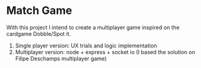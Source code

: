 # Match Game

With this project I intend to create a multiplayer game inspired on the cardgame Dobble/Spot it.

1) Single player version: UX trials and logic implementation
2) Multiplayer version: node + express + socket io (I based the solution on Filipe Deschamps multiplayer game)
